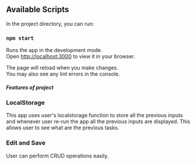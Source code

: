 

## Available Scripts

In the project directory, you can run:

### `npm start`

Runs the app in the development mode.\
Open [http://localhost:3000](http://localhost:3000) to view it in your browser.

The page will reload when you make changes.\
You may also see any lint errors in the console.

##### Features of project

### LocalStorage
This app uses user's localstorage function to store all the previous inputs and whenever user re-run the app all the previous inputs are displayed. 
This allows user to see what are the previous tasks.

### Edit and Save
User can perform CRUD operations easily.
